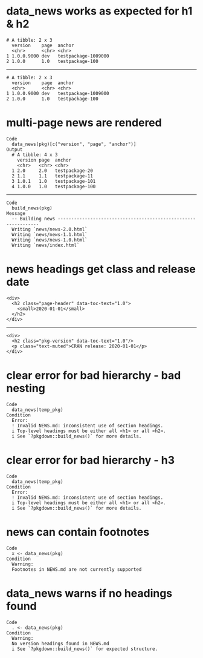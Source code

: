 # data_news works as expected for h1 & h2

    # A tibble: 2 x 3
      version    page  anchor             
      <chr>      <chr> <chr>              
    1 1.0.0.9000 dev   testpackage-1009000
    2 1.0.0      1.0   testpackage-100    

---

    # A tibble: 2 x 3
      version    page  anchor             
      <chr>      <chr> <chr>              
    1 1.0.0.9000 dev   testpackage-1009000
    2 1.0.0      1.0   testpackage-100    

# multi-page news are rendered

    Code
      data_news(pkg)[c("version", "page", "anchor")]
    Output
      # A tibble: 4 x 3
        version page  anchor         
        <chr>   <chr> <chr>          
      1 2.0     2.0   testpackage-20 
      2 1.1     1.1   testpackage-11 
      3 1.0.1   1.0   testpackage-101
      4 1.0.0   1.0   testpackage-100

---

    Code
      build_news(pkg)
    Message
      -- Building news ---------------------------------------------------------------
      Writing `news/news-2.0.html`
      Writing `news/news-1.1.html`
      Writing `news/news-1.0.html`
      Writing `news/index.html`

# news headings get class and release date

    <div>
      <h2 class="page-header" data-toc-text="1.0">
        <small>2020-01-01</small>
      </h2>
    </div>

---

    <div>
      <h2 class="pkg-version" data-toc-text="1.0"/>
      <p class="text-muted">CRAN release: 2020-01-01</p>
    </div>

# clear error for bad hierarchy - bad nesting

    Code
      data_news(temp_pkg)
    Condition
      Error:
      ! Invalid NEWS.md: inconsistent use of section headings.
      i Top-level headings must be either all <h1> or all <h2>.
      i See `?pkgdown::build_news()` for more details.

# clear error for bad hierarchy - h3

    Code
      data_news(temp_pkg)
    Condition
      Error:
      ! Invalid NEWS.md: inconsistent use of section headings.
      i Top-level headings must be either all <h1> or all <h2>.
      i See `?pkgdown::build_news()` for more details.

# news can contain footnotes

    Code
      x <- data_news(pkg)
    Condition
      Warning:
      Footnotes in NEWS.md are not currently supported

# data_news warns if no headings found

    Code
      . <- data_news(pkg)
    Condition
      Warning:
      No version headings found in NEWS.md
      i See `?pkgdown::build_news()` for expected structure.


